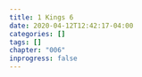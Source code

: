 ```yaml
---
title: 1 Kings 6
date: 2020-04-12T12:42:17-04:00
categories: []
tags: []
chapter: "006"
inprogress: false
---
```


